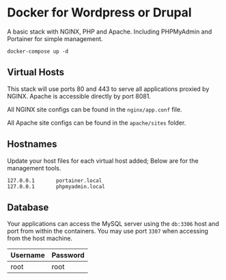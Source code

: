# Docker for Wordpress or Drupal

A basic stack with NGINX, PHP and Apache. Including PHPMyAdmin and Portainer for simple management.

```docker-compose up -d```

## Virtual Hosts

This stack will use ports 80 and 443 to serve all applications proxied by NGINX. Apache is accessible directly by port 8081.

All NGINX site configs can be found in the `nginx/app.conf` file.

All Apache site configs can be found in the `apache/sites` folder.

## Hostnames

Update your host files for each virtual host added; Below are for the management tools.

```
127.0.0.1       portainer.local
127.0.0.1       phpmyadmin.local
```

## Database

Your applications can access the MySQL server using the `db:3306` host and port from within the containers. You may use port `3307` when accessing from the host machine.

| Username | Password |
| -------- | -------- |
| root     | root     |